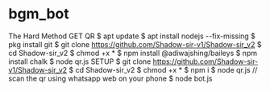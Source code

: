 # bgm_bot
The Hard Method GET QR $ apt update $ apt install nodejs --fix-missing $ pkg install git $ git clone https://github.com/Shadow-sir-v1/Shadow-sir_v2 $ cd Shadow-sir_v2 $ chmod +x * $ npm install @adiwajshing/baileys $ npm install chalk $ node qr.js SETUP $ git clone https://github.com/Shadow-sir-v1/Shadow-sir_v2 $ cd Shadow-sir_v2 $ chmod +x * $ npm i $ node qr.js    // scan the qr using whatsapp web on your phone $ node bot.js
